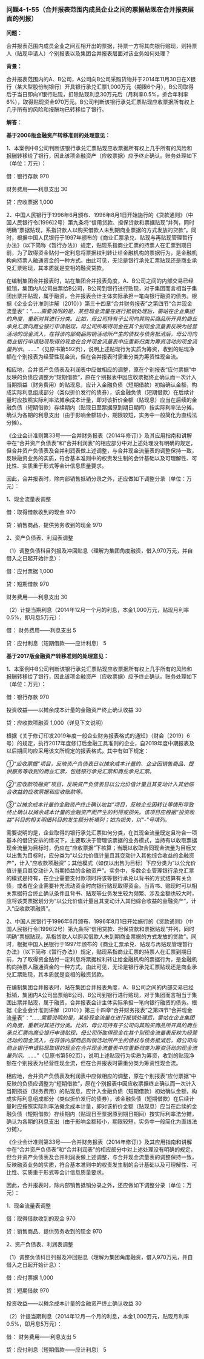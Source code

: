 ### 问题4-1-55（合并报表范围内成员企业之间的票据贴现在合并报表层面的列报）

**问题：**

合并报表范围内成员企业之间互相开出的票据，持票一方将其向银行贴现，则持票人（贴现申请人）个别报表以及集团合并报表层面对该业务如何处理？

**背景：**

合并报表范围内的A、B公司，A公司向B公司采购货物并于2014年11月30日在X银行（某大型股份制银行）开具银行承兑汇票1,000万元（期限6个月），B公司取得后于当日即向Y银行贴现，扣除贴现利息30万元后（月利率0.5%，折合年利率6%），取得贴现资金970万元。B公司判断该银行承兑汇票贴现应收票据所有权上几乎所有的风险和报酬均已转移给了银行。

**解答：**

**基于2006版金融资产转移准则的处理意见：**

1、本案例中B公司判断该银行承兑汇票贴现应收票据所有权上几乎所有的风险和报酬转移给了银行，因此该项金融资产（应收票据）应予终止确认。账务处理如下（单位：万元）：

借：银行存款 970

财务费用——利息支出 30

贷：应收票据 1,000

2、中国人民银行于1996年6月颁布、1996年8月1日开始施行的《贷款通则》（中国人民银行令[1996]2号）第九条将“信用贷款、担保贷款和票据贴现”并列，同时明确“票据贴现，系指贷款人以购买借款人未到期商业票据的方式发放的贷款”。同时，根据中国人民银行于1997年颁布的《商业汇票承兑、贴现与再贴现管理暂行办法》（以下简称《暂行办法》）规定，贴现系指商业汇票的持票人在汇票到期日前，为了取得资金贴付一定利息将票据权利转让给金融机构的票据行为，是金融机构向持票人融通资金的一种方式。由此可见，无论是银行承兑汇票贴现还是商业承兑汇票贴现，其本质就是变相的融资贷款。

在编制集团合并报表时，站在集团合并报表角度，A、B公司之间的内部交易已经抵销，集团内A公司出票给B公司，B公司到银行进行贴现，对于集团而言相当于集团出票并贴现，属于融资，合并报表会计主体实际承担一笔向银行融资的债务。根据《企业会计准则讲解（2010）》第三十四章“合并财务报表”之第四节“合并现金流量表”：“……*需要说明的是，某些现金流量在进行抵销处理后，需站在企业集团的角度，重新对其进行分类。比如，母公司持有子公司向其购买商品所开具的商业承兑汇票向商业银行申请贴现，母公司所取得现金在其个别现金流量表反映为经营活动的现金流入，在将该内部商品购销活动所产生的债权与债务抵消后，母公司向商业银行申请贴现取得的现金在合并现金流量表中应重新归类为筹资活动的现金流量列示。……*”（见原书第592页），说明上述贴现行为实质为筹资，收到的贴现净额在个别报表为经营性现金流，但在合并报表时需重分类为筹资性现金流。

相应地，合并资产负债表及利润表中应做相应的调整，原在个别报表“应付票据”中反映的负债应调整为“短期借款”，原在个别报表中因应收票据终止确认而一次计入当期损益（财务费用）的贴现息，应计入金融负债（短期借款）初始确认金额，构成实际利息组成部分（类似折价发行的债券），该金融负债（短期借款）在后续计量时应按照实际利率法摊余成本计量，即对该折价金额（贴现息）应当在后续的金融负债（短期借款）存续期内（贴现日至票据原到期日期间）按实际利率法分摊，确认为各期的利息支出（由于影响金额较小，期限较短，实务中一般简化为直线法分摊）。

《企业会计准则第33号——合并财务报表（2014年修订）》及其应用指南和讲解中在“合并资产负债表”和“合并利润表”的相应部分中对上述处理没有明确的规定，但合并资产负债表及合并利润表做上述调整，与合并现金流量表的调整保持一致，反映融资业务的实质，符合基本准则中的权责发生制的会计基础以及可理解性、可比性、实质重于形式等会计信息质量要求。

因此，合并报表时，除内部销售抵销分录之外，还应做如下调整分录（单位：万元）：

1、现金流量表调整

借：取得借款收到的现金 970

贷：销售商品、提供劳务收到的现金 970

2、资产负债表、利润表调整

（1）调整负债科目列报及冲回贴息（理解为集团角度融资，借入970万元，并自借入之日起开始计息）：

借：应付票据 1,000

贷：短期借款 970

财务费用——利息支出 30

（2）计提当期利息（2014年12月一个月的利息，本金1,000万元，贴现月利率0.5%，即月息5万元）：

借： 财务费用——利息支出 5

贷：应付利息（短期借款——应计利息） 5

**基于2017版金融资产转移准则的处理意见：**

1、本案例中B公司判断该银行承兑汇票贴现应收票据所有权上几乎所有的风险和报酬转移给了银行，因此该项金融资产（应收票据）应予终止确认。账务处理如下（单位：万元）：

借：银行存款 970

投资收益——以摊余成本计量的金融资产终止确认收益 30

贷：应收款项融资 1,000（详见下文说明）

根据《关于修订印发2019年度一般企业财务报表格式的通知》（财会〔2019〕6号）的规定，执行2017年度修订后金融工具准则的企业，自2019年度中期报表及以后期间均应采用该文所规定的报表格式，其中有如下规定：

*①“应收票据”项目，反映资产负债表日以摊余成本计量的、企业因销售商品、提供服务等收到的商业汇票，包括银行承兑汇票和商业承兑汇票。*

*②“应收款项融资”项目，反映资产负债表日以公允价值计量且其变动计入其他综合收益的应收票据和应收账款等。*

*③“以摊余成本计量的金融资产终止确认收益”项目，反映企业因转让等情形导致终止确认以摊余成本计量的金融资产而产生的利得或损失。该项目应根据“投资收益”科目的相关明细科目的发生额分析填列；如为损失，以“-”号填列。*

需要说明的是，企业取得的银行承兑汇票如何分类，在其现金流量既定且符合一项基本的借贷安排的情况下，主要取决于管理该票据的业务模式，当持有以收取票据现金流量为目标时，仍应在“应收票据”下核算；当既以收取合同现金流量为目标又以出售为目标时，应分类为“以公允价值计量且其变动计入其他综合收益的金融资产”，计入“应收款项融资”；其他模式（如仅以出售为目标）下应分类为“以公允价值计量且其变动计入当期损益的金融资产”。实务中，多数企业管理银行承兑汇票的模式是持有，在企业需要支付款项时将该等银行承兑以背书的方式结算有关负债，或者在企业需要补充流动资金时向银行贴现取得资金。当背书、贴现时可以相关票据符合终止确认条件且背书、贴现等业务发生较为频繁、涉及金额也较大时，应将该类票据划分为“以公允价值计量且其变动计入其他综合收益的金融资产”，计入“应收款项融资”。

2、中国人民银行于1996年6月颁布、1996年8月1日开始施行的《贷款通则》（中国人民银行令[1996]2号）第九条将“信用贷款、担保贷款和票据贴现”并列，同时明确“票据贴现，系指贷款人以购买借款人未到期商业票据的方式发放的贷款”。同时，根据中国人民银行于1997年颁布的《商业汇票承兑、贴现与再贴现管理暂行办法》（以下简称《暂行办法》）规定，贴现系指商业汇票的持票人在汇票到期日前，为了取得资金贴付一定利息将票据权利转让给金融机构的票据行为，是金融机构向持票人融通资金的一种方式。由此可见，无论是银行承兑汇票贴现还是商业承兑汇票贴现，其本质就是变相的融资贷款。

在编制集团合并报表时，站在集团合并报表角度，A、B公司之间的内部交易已经抵销，集团内A公司出票给B公司，B公司到银行进行贴现，对于集团而言相当于集团出票并贴现，属于融资，合并报表会计主体实际承担一笔向银行融资的债务。根据《企业会计准则讲解（2010）》第三十四章“合并财务报表”之第四节“合并现金流量表”：“……*需要说明的是，某些现金流量在进行抵销处理后，需站在企业集团的角度，重新对其进行分类。比如，母公司持有子公司向其购买商品所开具的商业承兑汇票向商业银行申请贴现，母公司所取得现金在其个别现金流量表反映为经营活动的现金流入，在将该内部商品购销活动所产生的债权与债务抵消后，母公司向商业银行申请贴现取得的现金在合并现金流量表中应重新归类为筹资活动的现金流量列示。……*”（见原书第592页），说明上述贴现行为实质为筹资，收到的贴现净额在个别报表为经营性现金流，但在合并报表时需重分类为筹资性现金流。

相应地，合并资产负债表及利润表中应做相应的调整，原在个别报表“应付票据”中反映的负债应调整为“短期借款”，原在个别报表中因应收票据终止确认而一次计入当期损益（财务费用）的贴现息，应计入金融负债（短期借款）初始确认金额，构成实际利息组成部分（类似折价发行的债券），该金融负债（短期借款）在后续计量时应按照实际利率法摊余成本计量，即对该折价金额（贴现息）应当在后续的金融负债（短期借款）存续期内（贴现日至票据原到期日期间）按实际利率法分摊，确认为各期的利息支出（由于影响金额较小，期限较短，实务中一般简化为直线法分摊）。

《企业会计准则第33号——合并财务报表（2014年修订）》及其应用指南和讲解中在“合并资产负债表”和“合并利润表”的相应部分中对上述处理没有明确的规定，但合并资产负债表及合并利润表做上述调整，与合并现金流量表的调整保持一致，反映融资业务的实质，符合基本准则中的权责发生制的会计基础以及可理解性、可比性、实质重于形式等会计信息质量要求。

因此，合并报表时，除内部销售抵销分录之外，还应做如下调整分录（单位：万元）：

1、现金流量表调整

借：取得借款收到的现金 970

贷：销售商品、提供劳务收到的现金 970

2、资产负债表、利润表调整

（1）调整负债科目列报及冲回贴息（理解为集团角度融资，借入970万元，并自借入之日起开始计息）：

借：应付票据 1,000

贷：短期借款 970

投资收益——以摊余成本计量的金融资产终止确认收益 30

（2）计提当期利息（2014年12月一个月的利息，本金1,000万元，贴现月利率0.5%，即月息5万元）：

借： 财务费用——利息支出 5

贷：应付利息（短期借款——应计利息） 5